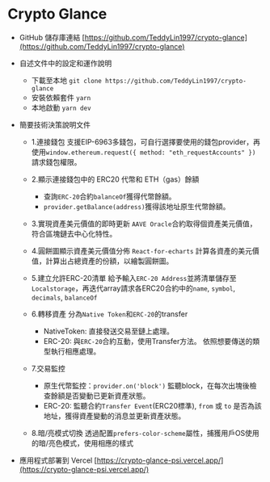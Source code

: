 # Crypto Glance

- GitHub 儲存庫連結
[https://github.com/TeddyLin1997/crypto-glance](https://github.com/TeddyLin1997/crypto-glance)

- 自述文件中的設定和運作說明
  -  下載至本地 `git clone https://github.com/TeddyLin1997/crypto-glance`
  -  安裝依賴套件 `yarn`
  -  本地啟動 `yarn dev`

- 簡要技術決策說明文件
  - 1.連接錢包
    支援EIP-6963多錢包，可自行選擇要使用的錢包provider，再使用`window.ethereum.request({ method: "eth_requestAccounts" })`請求錢包權限。

  - 2.顯示連接錢包中的 ERC20 代幣和 ETH（gas）餘額
    - 查詢`ERC-20`合約`balanceOf`獲得代幣餘額。
    - `provider.getBalance(address)`獲得該地址原生代幣餘額。

  - 3.實現資產美元價值的即時更新
    `AAVE Oracle`合約取得個資產美元價值，符合區塊鏈去中心化特性。

  - 4.圓餅圖顯示資產美元價值分佈
    `React-for-echarts` 計算各資產的美元價值，計算出占總資產的份額，以繪製圓餅圖。

  - 5.建立允許ERC-20清單
    給予輸入`ERC-20 Address`並將清單儲存至`Localstorage`，再迭代array請求各ERC20合約中的`name`, `symbol`, `decimals`, `balanceOf`

  - 6.轉移資產
    分為`Native Token`和`ERC-20`的transfer
    - NativeToken: 直接發送交易至鏈上處理。
    - ERC-20: 與`ERC-20`合約互動，使用Transfer方法。
    依照想要傳送的類型執行相應處理。

  - 7.交易監控
    - 原生代幣監控：`provider.on('block')` 監聽block，在每次出塊後檢查餘額是否變動已更新資產狀態。
    - ERC-20: 監聽合約`Transfer Event`(ERC20標準), `from` 或 `to` 是否為該地址，獲得資產變動的消息並更新資產狀態。

  - 8.暗/亮模式切換
    透過配置`prefers-color-scheme`屬性，捕獲用戶OS使用的暗/亮色模式，使用相應的樣式

- 應用程式部署到 Vercel
[https://crypto-glance-psi.vercel.app/](https://crypto-glance-psi.vercel.app/)

